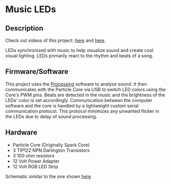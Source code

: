 # Music LEDs

## Description
Check out videos of this project: [here](https://www.youtube.com/watch?v=JqFhMSmfuxY) and [here](https://www.youtube.com/watch?v=llXvh4BSNa4). 

LEDs synchronized with music to help visualize sound and create cool visual lighting. LEDs primarily react to the rhythm and beats of a song.

## Firmware/Software
This project uses the [Processing](https://processing.org/) software to analyse sound. It then communicates with the Particle Core via USB to switch LED colors using the Core's PWM pins. Beats are detected in the music and the brightness of the LEDs' color is set accordingly. Communication between the computer software and the core is handled by a lightweight custom serial communication protocol. This protocol minimizes any unwanted flicker in the LEDs due to delay of sound processing.

## Hardware
* Particle Core (Originally Spark Core)
* 3 TIP122 NPN Darlington Transistors
* 3 100 ohm resistors
* 12 Volt Power Adapter
* 12 Volt RGB LED Strip

Schematic similar to the one shown [here](https://cdn-learn.adafruit.com/assets/assets/000/002/693/original/led_strips_ledstripbjt.gif?1448059603)


